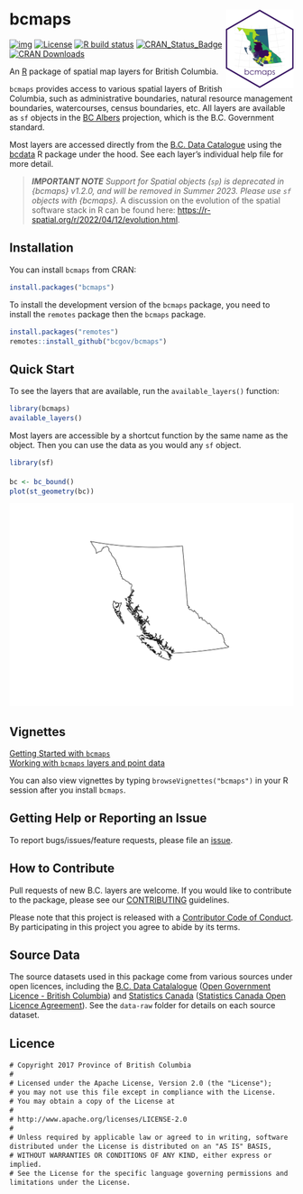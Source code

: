 
<!-- README.md is generated from README.Rmd. Please edit that file and re-knit-->

# bcmaps <img src="man/figures/logo.png" height="139" align="right"/>

<!-- badges: start -->

[![img](https://img.shields.io/badge/Lifecycle-Stable-97ca00)](https://github.com/bcgov/repomountie/blob/8b2ebdc9756819625a56f7a426c29f99b777ab1d/doc/state-badges.md)
[![License](https://img.shields.io/badge/License-Apache%202.0-blue.svg)](https://opensource.org/license/apache-2-0/)
[![R build
status](https://github.com/bcgov/bcmaps/workflows/R-CMD-check/badge.svg)](https://github.com/bcgov/bcmaps/actions)
[![CRAN_Status_Badge](https://www.r-pkg.org/badges/version/bcmaps)](https://cran.r-project.org/package=bcmaps)
[![CRAN
Downloads](https://cranlogs.r-pkg.org/badges/bcmaps?color=brightgreen)](https://CRAN.R-project.org/package=bcmaps)
<!-- badges: end -->

An [R](https://www.r-project.org) package of spatial map layers for
British Columbia.

`bcmaps` provides access to various spatial layers of British Columbia,
such as administrative boundaries, natural resource management
boundaries, watercourses, census boundaries, etc. All layers are
available as `sf` objects in the [BC
Albers](https://spatialreference.org/ref/epsg/nad83-bc-albers/)
projection, which is the B.C. Government standard.

Most layers are accessed directly from the [B.C. Data
Catalogue](https://catalogue.data.gov.bc.ca/) using the
[bcdata](https://github.com/bcgov/bcdata) R package under the hood. See
each layer’s individual help file for more detail.

> ***IMPORTANT NOTE** Support for Spatial objects (`sp`) is deprecated
> in {bcmaps} v1.2.0, and will be removed in Summer 2023. Please use
> `sf` objects with {bcmaps}.* A discussion on the evolution of the
> spatial software stack in R can be found here:
> <https://r-spatial.org/r/2022/04/12/evolution.html>.

## Installation

You can install `bcmaps` from CRAN:

``` r
install.packages("bcmaps")
```

To install the development version of the `bcmaps` package, you need to
install the `remotes` package then the `bcmaps` package.

``` r
install.packages("remotes")
remotes::install_github("bcgov/bcmaps")
```

## Quick Start

To see the layers that are available, run the `available_layers()`
function:

``` r
library(bcmaps)
available_layers()
```

Most layers are accessible by a shortcut function by the same name as
the object. Then you can use the data as you would any `sf` object.

``` r
library(sf)

bc <- bc_bound()
plot(st_geometry(bc))
```

![](man/figures/unnamed-chunk-6-1.png)<!-- -->

## Vignettes

[Getting Started with
`bcmaps`](https://bcgov.github.io/bcmaps/articles/bcmaps.html)  
[Working with `bcmaps` layers and point
data](https://bcgov.github.io/bcmaps/articles/add_points.html)

You can also view vignettes by typing `browseVignettes("bcmaps")` in
your R session after you install `bcmaps`.

## Getting Help or Reporting an Issue

To report bugs/issues/feature requests, please file an
[issue](https://github.com/bcgov/bcmaps/issues/).

## How to Contribute

Pull requests of new B.C. layers are welcome. If you would like to
contribute to the package, please see our
[CONTRIBUTING](https://github.com/bcgov/bcmaps/blob/master/CONTRIBUTING.md)
guidelines.

Please note that this project is released with a [Contributor Code of
Conduct](https://github.com/bcgov/bcmaps/blob/master/CODE_OF_CONDUCT.md).
By participating in this project you agree to abide by its terms.

## Source Data

The source datasets used in this package come from various sources under
open licences, including the [B.C. Data
Catalalogue](https://data.gov.bc.ca) ([Open Government Licence - British
Columbia](https://www2.gov.bc.ca/gov/content?id=A519A56BC2BF44E4A008B33FCF527F61))
and [Statistics Canada](https://www.statcan.gc.ca/start) ([Statistics
Canada Open Licence
Agreement](https://www.statcan.gc.ca/en/reference/licence)). See the
`data-raw` folder for details on each source dataset.

## Licence

    # Copyright 2017 Province of British Columbia
    # 
    # Licensed under the Apache License, Version 2.0 (the "License");
    # you may not use this file except in compliance with the License.
    # You may obtain a copy of the License at
    # 
    # http://www.apache.org/licenses/LICENSE-2.0
    # 
    # Unless required by applicable law or agreed to in writing, software distributed under the License is distributed on an "AS IS" BASIS,
    # WITHOUT WARRANTIES OR CONDITIONS OF ANY KIND, either express or implied.
    # See the License for the specific language governing permissions and limitations under the License.
